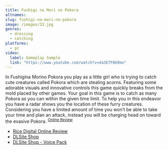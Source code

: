 ```yaml
---
title: Fushigi na Mori no Pokora
altnames:
slug: fushigi-na-mori-no-pokora
image: /images/33.jpg
genres:
  - dressing
  - catching
platforms:
  - pc
video:
  label: Gameplay Sample
  link: "https://www.youtube.com/watch?v=da3ETFBU9mo"
---
```


In Fushigina Morino Pokora you play as a little girl who is trying to catch cute creatures called Pokora which are stealing acorns. Featuring some adorable visuals and innovative controls this game quickly breaks from the mold placed by other games. Your goal in this game is to catch as many Pokora as you can within the given time limit. To help you in this endeavor you have a radar shows you the location of these furry creatures. Considering you have a limited amount of time you won’t be able to take your time and plan an attack, instead you will be charging head on toward the evasive Pokora. <sup>[Online Review](https://ricedigital.co.uk/doujin-classics-fushigina-morino-pokora/)</sup>

* [Rice Digital Online Review](https://ricedigital.co.uk/doujin-classics-fushigina-morino-pokora/)
* [DLSite Shop](https://www.dlsite.com/home/work/=/product_id/RJ014932.html)
* [DLSite Shop - Voice Pack](https://www.dlsite.com/home/work/=/product_id/RJ019322.html/)

